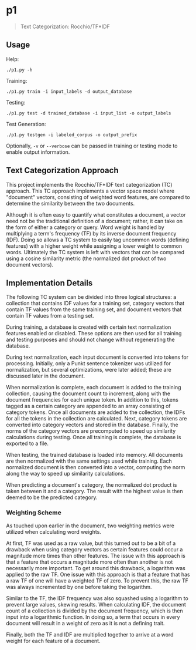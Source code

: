 # p1

> Text Categorization: Rocchio/TF*IDF


## Usage

Help:

```
./p1.py -h
```

Training:

```
./p1.py train -i input_labels -d output_database
```

Testing:

```
./p1.py test -d trained_database -i input_list -o output_labels
```

Test Generation:

```
./p1.py testgen -i labeled_corpus -o output_prefix
```

Optionally, `-v` or `--verbose` can be passed in training or testing
mode to enable output information.


## Text Categorization Approach

This project implements the Rocchio/TF*IDF text categorization (TC)
approach.  This TC approach implements a vector space model where
"document" vectors, consisting of weighted word features, are compared
to determine the similarity between the two documents.

Although it is often easy to quantify what constitutes a document, a
vector need not be the traditional definition of a document; rather, it
can take on the form of either a category or query.  Word weight is
handled by multiplying a term's frequency (TF) by its inverse document
frequency (IDF).  Doing so allows a TC system to easily tag uncommon
words (defining features) with a higher weight while assigning a lower
weight to common words.  Ultimately the TC system is left with vectors
that can be compared using a cosine similarity metric (the normalized
dot product of two document vectors).


## Implementation Details

The following TC system can be divided into three logical structures: a
collection that contains IDF values for a training set, category vectors
that contain TF values from the same training set, and document vectors
that contain TF values from a testing set.

During training, a database is created with certain text normalization
features enabled or disabled.  These options are then used for all
training and testing purposes and should not change without regenerating
the database.

During text normalization, each input document is converted into tokens
for processing.  Initially, only a Punkt sentence tokenizer was utilized
for normalization, but several optimizations, were later added; these
are discussed later in the document.

When normalization is complete, each document is added to the training
collection, causing the document count to increment, along with the
document frequencies for each unique token.  In addition to this, tokens
tagged as a certain category are appended to an array consisting of
category tokens.  Once all documents are added to the collection, the
IDFs for all the tokens in the collection are calculated.  Next,
category tokens are converted into category vectors and stored in the
database. Finally, the norms of the category vectors are precomputed to
speed up similarity calculations during testing.  Once all training is
complete, the database is exported to a file.

When testing, the trained database is loaded into memory.  All documents
are then normalized with the same settings used while training.  Each
normalized document is then converted into a vector, computing the norm
along the way to speed up similarity calculations.

When predicting a document's category, the normalized dot product is
taken between it and a category.  The result with the highest value is
then deemed to be the predicted category.


### Weighting Scheme

As touched upon earlier in the document, two weighting metrics were
utilized when calculating word weights.

At first, TF was used as a raw value, but this turned out to be a bit of
a drawback when using category vectors as certain features could occur a
magnitude more times than other features.  The issue with this approach
is that a feature that occurs a magnitude more often than another is not
necessarily more important.  To get around this drawback, a logarithm
was applied to the raw TF.  One issue with this approach is that a
feature that has a raw TF of one will have a weighted TF of zero.  To
prevent this, the raw TF was always incremented by one before taking the
logarithm.

Similar to the TF, the IDF frequency was also squashed using a logarithm
to prevent large values, skewing results.  When calculating IDF, the
document count of a collection is divided by the document frequency,
which is then input into a logarithmic function.  In doing so, a term
that occurs in every document will result in a weight of zero as it is
not a defining trait.

Finally, both the TF and IDF are multiplied together to arrive at a word
weight for each feature of a document.
